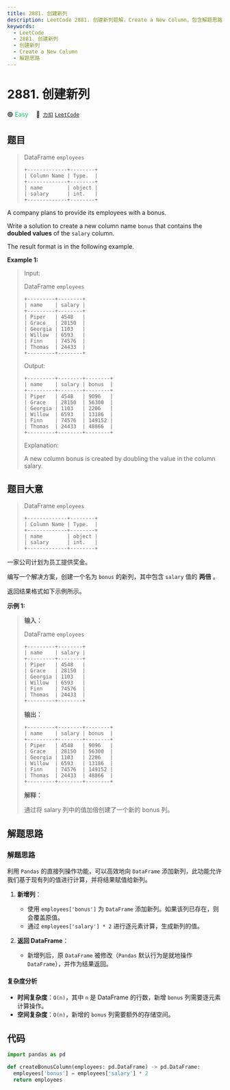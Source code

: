 ```yaml
---
title: 2881. 创建新列
description: LeetCode 2881. 创建新列题解，Create a New Column，包含解题思路、复杂度分析以及完整的 JavaScript 代码实现。
keywords:
  - LeetCode
  - 2881. 创建新列
  - 创建新列
  - Create a New Column
  - 解题思路
---
```


# 2881. 创建新列

🟢 <font color=#15bd66>Easy</font>&emsp; 🔗&ensp;[`力扣`](https://leetcode.cn/problems/create-a-new-column) [`LeetCode`](https://leetcode.com/problems/create-a-new-column)

## 题目

> DataFrame `employees`
>
> ```
> +-------------+--------+
> | Column Name | Type.  |
> +-------------+--------+
> | name        | object |
> | salary      | int.   |
> +-------------+--------+
> ```

A company plans to provide its employees with a bonus.

Write a solution to create a new column name `bonus` that contains the
**doubled values** of the `salary` column.

The result format is in the following example.

**Example 1:**

> Input:
>
> DataFrame `employees`
>
> ```
> +---------+--------+
> | name    | salary |
> +---------+--------+
> | Piper   | 4548   |
> | Grace   | 28150  |
> | Georgia | 1103   |
> | Willow  | 6593   |
> | Finn    | 74576  |
> | Thomas  | 24433  |
> +---------+--------+
> ```
>
> Output:
>
> ```
> +---------+--------+--------+
> | name    | salary | bonus  |
> +---------+--------+--------+
> | Piper   | 4548   | 9096   |
> | Grace   | 28150  | 56300  |
> | Georgia | 1103   | 2206   |
> | Willow  | 6593   | 13186  |
> | Finn    | 74576  | 149152 |
> | Thomas  | 24433  | 48866  |
> +---------+--------+--------+
> ```
>
> Explanation:
>
> A new column bonus is created by doubling the value in the column salary.

## 题目大意

> DataFrame `employees`
>
> ```
> +-------------+--------+
> | Column Name | Type.  |
> +-------------+--------+
> | name        | object |
> | salary      | int.   |
> +-------------+--------+
> ```

一家公司计划为员工提供奖金。

编写一个解决方案，创建一个名为 `bonus` 的新列，其中包含 `salary` 值的 **两倍** 。

返回结果格式如下示例所示。

**示例 1:**

> **输入：**
>
> DataFrame `employees`
>
> ```
> +---------+--------+
> | name    | salary |
> +---------+--------+
> | Piper   | 4548   |
> | Grace   | 28150  |
> | Georgia | 1103   |
> | Willow  | 6593   |
> | Finn    | 74576  |
> | Thomas  | 24433  |
> +---------+--------+
> ```
>
> **输出：**
>
> ```
> +---------+--------+--------+
> | name    | salary | bonus  |
> +---------+--------+--------+
> | Piper   | 4548   | 9096   |
> | Grace   | 28150  | 56300  |
> | Georgia | 1103   | 2206   |
> | Willow  | 6593   | 13186  |
> | Finn    | 74576  | 149152 |
> | Thomas  | 24433  | 48866  |
> +---------+--------+--------+
> ```
>
> **解释：**
>
> 通过将 salary 列中的值加倍创建了一个新的 bonus 列。

## 解题思路

### 解题思路

利用 `Pandas` 的直接列操作功能，可以高效地向 `DataFrame` 添加新列，此功能允许我们基于现有列的值进行计算，并将结果赋值给新列。

1. **新增列**：

   - 使用 `employees['bonus']` 为 `DataFrame` 添加新列。如果该列已存在，则会覆盖原值。
   - 通过 `employees['salary'] * 2` 进行逐元素计算，生成新列的值。

2. **返回 DataFrame**：
   - 新增列后，原 `DataFrame` 被修改（`Pandas` 默认行为是就地操作 `DataFrame`），并作为结果返回。

#### 复杂度分析

- **时间复杂度**：`O(n)`，其中 `n` 是 DataFrame 的行数，新增 `bonus` 列需要逐元素计算操作。
- **空间复杂度**：`O(n)`，新增的 `bonus` 列需要额外的存储空间。

## 代码

```python
import pandas as pd

def createBonusColumn(employees: pd.DataFrame) -> pd.DataFrame:
  employees['bonus'] = employees['salary'] * 2
  return employees
```
